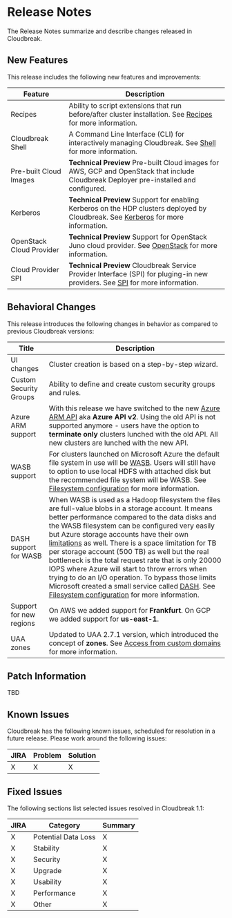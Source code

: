 # Release Notes

The Release Notes summarize and describe changes released in Cloudbreak.


## New Features

This release includes the following new features and improvements:

| Feature | Description |
|----|----|
| Recipes | Ability to script extensions that run before/after cluster installation. See [Recipes](recipes.md) for more information. |
| Cloudbreak Shell | A Command Line Interface (CLI) for interactively managing Cloudbreak. See [Shell](shell.md) for more information. |
| Pre-built Cloud Images | **Technical Preview** Pre-built Cloud images for AWS, GCP and OpenStack that include Cloudbreak Deployer pre-installed and configured.|
| Kerberos | **Technical Preview** Support for enabling Kerberos on the HDP clusters deployed by Cloudbreak. See [Kerberos](kerberos.md) for more information. |
| OpenStack Cloud Provider |  **Technical Preview** Support for OpenStack Juno cloud provider. See [OpenStack](openstack.md) for more information. |
| Cloud Provider SPI | **Technical Preview** Cloudbreak Service Provider Interface (SPI) for pluging-in new providers. See [SPI](spi.md) for more information. |


## Behavioral Changes

This release introduces the following changes in behavior as compared to previous Cloudbreak versions:

| Title | Description |
|----|----|
|UI changes|Cluster creation is based on a step-by-step wizard. |
| Custom Security Groups | Ability to define and create custom security groups and rules.|
| Azure ARM support | With this release we have switched to the new [Azure ARM API](https://azure.microsoft.com/en-us/documentation/articles/resource-group-overview/) aka **Azure API v2**. Using the old API is not supported anymore - users have the option to **terminate only** clusters lunched with the old API. All new clusters are lunched with the new API.|
|WASB support|For clusters launched on Microsoft Azure the default file system in use will be [WASB](http://blogs.msdn.com/b/cindygross/archive/2015/02/04/understanding-wasb-and-hadoop-storage-in-azure.aspx). Users will still have to option to use local HDFS with attached disk but the recommended file system will be WASB. See [Filesystem configuration](azure_pre_prov.md) for more information.|
|DASH support for WASB|When WASB is used as a Hadoop filesystem the files are full-value blobs in a storage account. It means better performance compared to the data disks and the WASB filesystem can be configured very easily but Azure storage accounts have their own [limitations](https://azure.microsoft.com/en-us/documentation/articles/azure-subscription-service-limits/#storage-limits) as well. There is a space limitation for TB per storage account (500 TB) as well but the real bottleneck is the total request rate that is only 20000 IOPS where Azure will start to throw errors when trying to do an I/O operation. To bypass those limits Microsoft created a small service called [DASH](https://github.com/MicrosoftDX/Dash). See [Filesystem configuration](azure_pre_prov.md) for more information.|
|Support for new regions|On AWS we added support for **Frankfurt**. On GCP we added support for **us-east-1**.|
|UAA zones| Updated to UAA 2.7.1 version, which introduced the concept of **zones**. See [Access from custom domains](configuration.md) for more information.|



## Patch Information

TBD

## Known Issues

Cloudbreak has the following known issues, scheduled for resolution in a future release. Please work around the following issues:

| JIRA | Problem | Solution |
|----|----|---|
| X | X | X |


## Fixed Issues

The following sections list selected issues resolved in Cloudbreak 1.1:

| JIRA | Category | Summary |
|----|----|---|
| X |Potential Data Loss | X |
| X |Stability | X |
| X |Security | X |
| X |Upgrade | X |
| X |Usability | X |
| X |Performance | X |
| X |Other | X |
